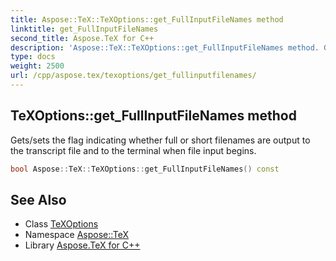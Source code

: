 ```yaml
---
title: Aspose::TeX::TeXOptions::get_FullInputFileNames method
linktitle: get_FullInputFileNames
second_title: Aspose.TeX for C++
description: 'Aspose::TeX::TeXOptions::get_FullInputFileNames method. Gets/sets the flag indicating whether full or short filenames are output to the transcript file and to the terminal when file input begins in C++.'
type: docs
weight: 2500
url: /cpp/aspose.tex/texoptions/get_fullinputfilenames/
---
```

## TeXOptions::get_FullInputFileNames method


Gets/sets the flag indicating whether full or short filenames are output to the transcript file and to the terminal when file input begins.

```cpp
bool Aspose::TeX::TeXOptions::get_FullInputFileNames() const
```

## See Also

* Class [TeXOptions](../)
* Namespace [Aspose::TeX](../../)
* Library [Aspose.TeX for C++](../../../)
